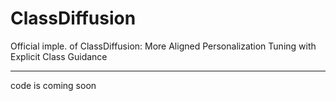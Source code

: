 # ClassDiffusion

Official imple. of ClassDiffusion: More Aligned Personalization Tuning with Explicit Class Guidance

---

code is coming soon
